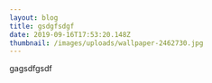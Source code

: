 ```yaml
---
layout: blog
title: gsdgfsdgf
date: 2019-09-16T17:53:20.148Z
thumbnail: /images/uploads/wallpaper-2462730.jpg
---
```

gagsdfgsdf
